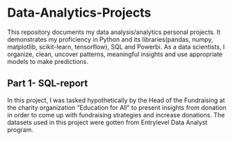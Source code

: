# Data-Analytics-Projects

This repository documents my data analysis/analytics personal projects. It demonstrates my proficiency in Python and its libraries(pandas, numpy, matplotlib, scikit-learn, tensorflow), SQL and Powerbi. 
As a data scientists, I organize, clean, uncover patterns, meaningful insights and use appropriate models to make predictions. 


## Part 1- SQL-report

In this project, I was tasked hypothetically by the Head of the Fundraising at the charity organization “Education for All” to present insights from donation in order to come up with fundraising strategies and increase donations.
The datasets used in this project were gotten from Entrylevel Data Analyst program. 
